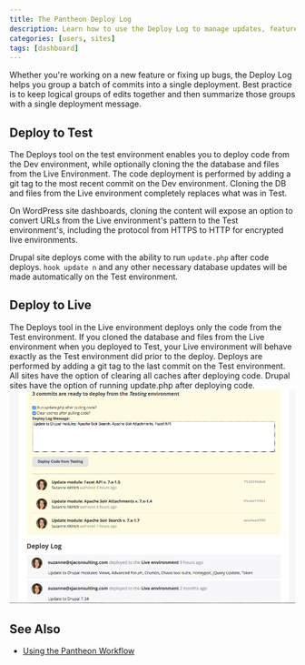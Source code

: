 ```yaml
---
title: The Pantheon Deploy Log
description: Learn how to use the Deploy Log to manage updates, feature releases and more.
categories: [users, sites]
tags: [dashboard]
---
```

Whether you're working on a new feature or fixing up bugs, the Deploy Log helps you group a batch of commits into a single deployment. Best practice is to keep logical groups of edits together and then summarize those groups with a single deployment message.

## Deploy to Test
The Deploys tool on the test environment enables you to deploy code from the Dev environment, while optionally cloning the the database and files from the Live Environment. The code deployment is performed by adding a git tag to the most recent commit on the Dev environment. Cloning the DB and files from the Live environment completely replaces what was in Test.

On WordPress site dashboards, cloning the content will expose an option to convert URLs from the Live environment's pattern to the Test environment's, including the protocol from HTTPS to HTTP for encrypted live environments.

Drupal site deploys come with the ability to run `update.php` after  code deploys. `hook update n` and any other necessary database updates will be made automatically on the Test environment.

## Deploy to Live
The Deploys tool in the Live environment deploys only the code from the Test environment. If you cloned the database and files from the Live environment when you deployed to Test, your Live environment will behave exactly as the Test environment did prior to the deploy. Deploys are performed by adding a git tag to the last commit on the Test environment.
All sites have the option of clearing all caches after deploying code.
Drupal sites have the option of running update.php after deploying code.
![Deploy Log Live Environment](/source/assets/images/deploy-log-live-env.png)

<!--### Local Deployment with Terminus
From [Terminus](/docs/cli/), run the following command to deploy code from Dev to Test:
```
terminus site deploy [--site=<site>] [--env=<test>] [--from=<dev>] [--cc] [--updatedb] [--note=<note>]
```
<div class="alert alert-info" role="alert">
<h4>Note</h4>
Replace <code>&lt;site&gt;</code> with your site's machine name (in the environment URL). You can see a list of all your sites by running <code>terminus sites list</code></div>


Select the environment you wish to deploy from and summarize the deployment:
```
1. dev
2. test
3. live

Choose environment you want to deploy from: 1
Custom note for the Deploy Log: Update to Drupal modules: Apache Solr Search, Apache Solr Attachments, Facet API
Working .......
Success: Woot! Code deployed to test
```
After you've tested to ensure your database content has been successfully pulled down from Live, and that no errors were introduced by the code changes pulled up from Dev, you can deploy to the live site by running the same command and selecting the desired environment.-->

## See Also
- [Using the Pantheon Workflow](/docs/using-the-pantheon-workflow)

